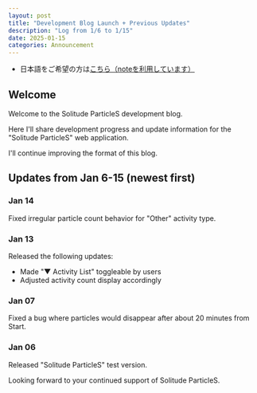 ```yaml
---
layout: post
title: "Development Blog Launch + Previous Updates"
description: "Log from 1/6 to 1/15"
date: 2025-01-15
categories: Announcement
---
```


* 日本語をご希望の方は[こちら（noteを利用しています）](https://note.com/sopars)


## Welcome
Welcome to the Solitude ParticleS development blog.

Here I'll share development progress and update information for the "Solitude ParticleS" web application.

I'll continue improving the format of this blog.

## Updates from Jan 6-15 (newest first)
### Jan 14
Fixed irregular particle count behavior for "Other" activity type.

### Jan 13
Released the following updates:
- Made "▼ Activity List" toggleable by users
- Adjusted activity count display accordingly

### Jan 07  
Fixed a bug where particles would disappear after about 20 minutes from Start.

### Jan 06
Released "Solitude ParticleS" test version.


Looking forward to your continued support of Solitude ParticleS.
